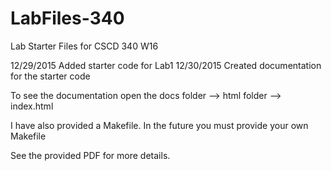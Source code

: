 # LabFiles-340
Lab Starter Files for CSCD 340 W16

12/29/2015 Added starter code for Lab1
12/30/2015 Created documentation for the starter code

To see the documentation open the docs folder --> html folder --> index.html

I have also provided a Makefile.  In the future you must provide your own Makefile

See the provided PDF for more details.

